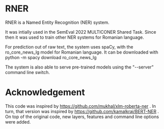 # RNER

RNER is a Named Entity Recognition (NER) system.

It was intially used in the SemEval 2022 MULTICONER Shared Task. Since then it was used to train other NER systems for Romanian language.

For prediction out of raw text, the system uses spaCy, with the ro_core_news_lg model for Romanian language.
It can be downloaded with python -m spacy download ro_core_news_lg

The system is also able to serve pre-trained models using the "--server" command line switch.

# Acknowledgement

This code was inspired by https://github.com/mukhal/xlm-roberta-ner . In turn, that version was inspired by https://github.com/kamalkraj/BERT-NER .
On top of the original code, new layers, features and command line options were added.
